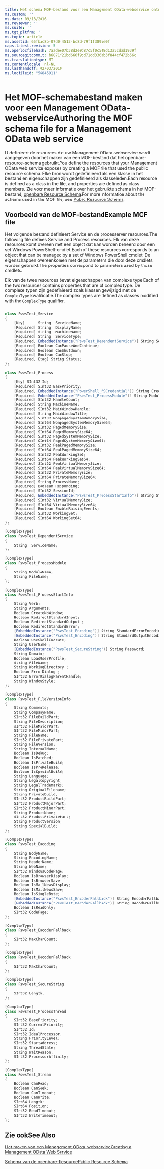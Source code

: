 ```yaml
---
title: Het schema MOF-bestand voor een Management OData-webservice ontwerpen | Microsoft Docs
ms.custom: ''
ms.date: 09/13/2016
ms.reviewer: ''
ms.suite: ''
ms.tgt_pltfrm: ''
ms.topic: article
ms.assetid: 65fbac8b-07d0-4513-bc8d-79f1f389be0f
caps.latest.revision: 5
ms.openlocfilehash: 7aadee07b38d2e9d87c5f0c548d13a5cdad1939f
ms.sourcegitcommit: b6871f21bd666f9cd71dd336bb3f844cf472b56c
ms.translationtype: MT
ms.contentlocale: nl-NL
ms.lasthandoff: 02/03/2019
ms.locfileid: "56845911"
---
```

# <a name="authoring-the-mof-schema-file-for-a-management-odata-web-service"></a><span data-ttu-id="10092-102">Het MOF-schemabestand maken voor een Management OData-webservice</span><span class="sxs-lookup"><span data-stu-id="10092-102">Authoring the MOF schema file for a Management OData web service</span></span>

<span data-ttu-id="10092-103">U definieert de resources die uw Management OData-webservice wordt aangegeven door het maken van een MOF-bestand dat het openbare-resource-schema gebruikt.</span><span class="sxs-lookup"><span data-stu-id="10092-103">You define the resources that your Management OData web service exposes by creating a MOF file that used the public resource schema.</span></span> <span data-ttu-id="10092-104">Elke bron wordt gedefinieerd als een klasse in het bestand en eigenschappen zijn gedefinieerd als klasseleden.</span><span class="sxs-lookup"><span data-stu-id="10092-104">Each resource is defined as a class in the file, and properties are defined as class members.</span></span> <span data-ttu-id="10092-105">Zie voor meer informatie over het gebruikte schema in het MOF-bestand, [openbare Resource Schema](./public-resource-schema.md).</span><span class="sxs-lookup"><span data-stu-id="10092-105">For more information about the schema used in the MOF file, see [Public Resource Schema](./public-resource-schema.md).</span></span>

## <a name="example-mof-file"></a><span data-ttu-id="10092-106">Voorbeeld van de MOF-bestand</span><span class="sxs-lookup"><span data-stu-id="10092-106">Example MOF file</span></span>

<span data-ttu-id="10092-107">Het volgende bestand definieert Service en de processerver resources.</span><span class="sxs-lookup"><span data-stu-id="10092-107">The following file defines Service and Process resources.</span></span> <span data-ttu-id="10092-108">Elk van deze resources komt overeen met een object dat kan worden beheerd door een set Windows PowerShell-cmdlet.</span><span class="sxs-lookup"><span data-stu-id="10092-108">Each of these resources corresponds to an object that can be managed by a set of Windows PowerShell cmdlet.</span></span> <span data-ttu-id="10092-109">De eigenschappen overeenkomen met de parameters die door deze cmdlets worden gebruikt.</span><span class="sxs-lookup"><span data-stu-id="10092-109">The properties correspond to parameters used by those cmdlets.</span></span>

<span data-ttu-id="10092-110">Elk van de twee resources bevat eigenschappen van complexe type.</span><span class="sxs-lookup"><span data-stu-id="10092-110">Each of the two resources contains properties that are of complex type.</span></span> <span data-ttu-id="10092-111">De complexe typen zijn gedefinieerd zoals klassen gewijzigd met de `ComplexType` kwalificatie.</span><span class="sxs-lookup"><span data-stu-id="10092-111">The complex types are defined as classes modified with the `ComplexType` qualifier.</span></span>

```csharp

class PswsTest_Service
{
    [Key]      String  ServiceName;
    [Required] String  DisplayName;
    [Required] String  MachineName;
    [Required] String  ServiceType;
    [Required, EmbeddedInstance("PswsTest_DependentService")] String ServicesDependentOn [];
    [Required] Boolean CanPauseAndContinue;
    [Required] Boolean CanShutdown;
    [Required] Boolean CanStop;
    [Required, Etag] String Status;
};

class PswsTest_Process
{
    [Key] SInt32 Id;
    [Required] SInt32 BasePriority;
    [Required, EmbeddedInstance("PowerShell_PSCredential")] String Credential;
    [Required, EmbeddedInstance("PswsTest_ProcessModule")] String Modules[];
    [Required] SInt32 HandleCount;
    [Required] String MachineName;
    [Required] SInt32 MainWindowHandle;
    [Required] String MainWindowTitle;
    [Required] SInt32 NonpagedSystemMemorySize;
    [Required] SInt64 NonpagedSystemMemorySize64;
    [Required] SInt32 PagedMemorySize;
    [Required] SInt64 PagedMemorySize64;
    [Required] SInt32 PagedSystemMemorySize;
    [Required] SInt64 PagedSystemMemorySize64;
    [Required] SInt32 PeakPagedMemorySize;
    [Required] SInt64 PeakPagedMemorySize64;
    [Required] SInt32 PeakWorkingSet;
    [Required] SInt64 PeakWorkingSet64;
    [Required] SInt32 PeakVirtualMemorySize;
    [Required] SInt64 PeakVirtualMemorySize64;
    [Required] SInt32 PrivateMemorySize;
    [Required] SInt64 PrivateMemorySize64;
    [Required] String ProcessName;
    [Required] Boolean Responding;
    [Required] SInt32 SessionId;
    [Required, EmbeddedInstance("PswsTest_ProcessStartInfo")] String StartInfo;
    [Required] SInt32 VirtualMemorySize;
    [Required] SInt64 VirtualMemorySize64;
    [Required] Boolean EnableRaisingEvents;
    [Required] SInt32 WorkingSet;
    [Required] SInt64 WorkingSet64;
};

[ComplexType]
class PswsTest_DependentService
{
    String  ServiceName;
};

[ComplexType]
class PswsTest_ProcessModule
{
    String ModuleName;
    String FileName;
};

[ComplexType]
class PswsTest_ProcessStartInfo
{
    String Verb;
    String Arguments;
    Boolean CreateNoWindow;
    Boolean RedirectStandardInput;
    Boolean RedirectStandardOutput ;
    Boolean RedirectStandardError;
    [EmbeddedInstance("PswsTest_Encoding")] String StandardErrorEncoding;
    [EmbeddedInstance("PswsTest_Encoding")] String StandardOutputEncoding;
    Boolean UseShellExecute;
    String UserName ;
    [EmbeddedInstance("PswsTest_SecureString")] String Password;
    String Domain;
    Boolean LoadUserProfile;
    String FileName;
    String WorkingDirectory ;
    Boolean ErrorDialog ;
    SInt32 ErrorDialogParentHandle;
    String WindowStyle;
};

[ComplexType]
class PswsTest_FileVersionInfo
{
    String Comments;
    String CompanyName;
    SInt32 FileBuildPart;
    String FileDescription;
    sInt32 FileMajorPart;
    SInt32 FileMinorPart;
    String FileName;
    SInt32 FilePrivatePart;
    String FileVersion;
    String InternalName;
    Boolean IsDebug;
    Boolean IsPatched;
    Boolean IsPrivateBuild;
    Boolean IsPreRelease;
    Boolean IsSpecialBuild;
    String Language;
    String LegalCopyright;
    String LegalTrademarks;
    String OriginalFilename;
    String PrivateBuild;
    SInt32 ProductBuildPart;
    SInt32 ProductMajorPart;
    SInt32 ProductMinorPart;
    String ProductName;
    SInt32 ProductPrivatePart;
    String ProductVersion;
    String SpecialBuild;
};

[ComplexType]
class PswsTest_Encoding
{
    String BodyName;
    String EncodingName;
    String HeaderName;
    String WebName;
    SInt32 WindowsCodePage;
    Boolean IsBrowserDisplay;
    Boolean IsBrowserSave;
    Boolean IsMailNewsDisplay;
    Boolean IsMailNewsSave;
    Boolean IsSingleByte;
    [EmbeddedInstance("PswsTest_EncoderFallback")] String EncoderFallback;
    [EmbeddedInstance("PswsTest_DecoderFallback")] String DecoderFallback;
    Boolean IsReadOnly;
    SInt32 CodePage;
};

[ComplexType]
class PswsTest_EncoderFallback
{
    SInt32 MaxCharCount;
};

[ComplexType]
class PswsTest_DecoderFallback
{
    SInt32 MaxCharCount;
};

[ComplexType]
class PswsTest_SecureString
{
    SInt32 Length;
};

[ComplexType]
class PswsTest_ProcessThread
{
    SInt32 BasePriority;
    SInt32 CurrentPriority;
    SInt32 Id;
    SInt32 IdealProcessor;
    String PriorityLevel;
    SInt32 StartAddress;
    String ThreadState;
    String WaitReason;
    SInt32 ProcessorAffinity;
};

[ComplexType]
class PswsTest_Stream
{
    Boolean CanRead;
    Boolean CanSeek;
    Boolean CanTimeout;
    Boolean CanWrite;
    SInt64 Length;
    SInt64 Position;
    SInt32 ReadTimeout;
    SInt32 WriteTimeout;
};

```

## <a name="see-also"></a><span data-ttu-id="10092-112">Zie ook</span><span class="sxs-lookup"><span data-stu-id="10092-112">See Also</span></span>

[<span data-ttu-id="10092-113">Het maken van een Management OData-webservice</span><span class="sxs-lookup"><span data-stu-id="10092-113">Creating a Management OData Web Service</span></span>](./creating-a-management-odata-web-service.md)

[<span data-ttu-id="10092-114">Schema van de openbare-Resource</span><span class="sxs-lookup"><span data-stu-id="10092-114">Public Resource Schema</span></span>](./public-resource-schema.md)